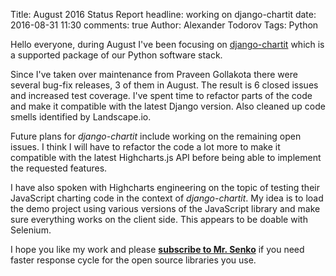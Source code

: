 Title: August 2016 Status Report
headline: working on django-chartit
date: 2016-08-31 11:30
comments: true
Author: Alexander Todorov
Tags: Python

Hello everyone, during August I've been focusing on
[django-chartit](https://github.com/chartit/django-chartit) which
is a supported package of our Python software stack.

Since I've taken over maintenance from Praveen Gollakota there
were several bug-fix releases, 3 of them in August. The result is
6 closed issues and increased test coverage. I've spent time to
refactor parts of the code and make it compatible with the latest
Django version. Also cleaned up code smells identified by Landscape.io.

Future plans for *django-chartit* include working on the remaining
open issues. I think I will have to refactor the code a lot more
to make it compatible with the latest Highcharts.js API before
being able to implement the requested features.

I have also spoken with Highcharts engineering on the topic of
testing their JavaScript charting code in the context of *django-chartit*.
My idea is to load the demo project using various versions of the
JavaScript library and make sure everything works on the client side.
This appears to be doable with Selenium.



I hope you like my work and please
**[subscribe to Mr. Senko]({filename}pages/subscribe.html)**
if you need faster response cycle for the open source libraries you use.

